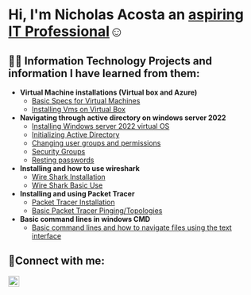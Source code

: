 <h1>Hi, I'm Nicholas Acosta an <a href="https://www.linkedin.com/in/nicholas-acosta-b74997306/"> aspiring IT Professional</a>☺</h1>

<h2>👨‍💻 Information Technology Projects and information I have learned from them:</h2>

- <b>Virtual Machine installations (Virtual box and Azure)</b>
  - [Basic Specs for Virtual Machines](https://github.com/Nacosta16/Basic-Specs-for-Virtual-Machines)
  - [Installing Vms on Virtual Box](https://github.com/Nacosta16/Installing-Vms-on-Virtual-Bo)
- <b> Navigating through active directory on windows server 2022 </b>
  - [Installing Windows server 2022 virtual OS](https://github.com/Nacosta16/Installing-Windows-Server2022-virtual-OS)
  - [Initializing Active Directory](https://github.com/Nacosta16/Initializing-Active-Directory)
  - [Changing user groups and permissions](https://github.com/Nacosta16/Changing-user-groups-and-permissions)
  - [Security Groups](https://github.com/Nacosta16/Security-Groups)
  - [Resting passwords](https://github.com/Nacosta16/Resting-passwords)
- <b> Installing and how to use wireshark  </b>
  - [Wire Shark Installation](https://github.com/Nacosta16/Wire-Shark-Installation)
  - [Wire Shark Basic Use](https://github.com/Nacosta16/Wire-Shark-Basic-Use)
- <b> Installing and using Packet Tracer </b> 
  - [Packet Tracer Installation](https://github.com/Nacosta16/Packet-Tracer-Installation)
  - [Basic Packet Tracer Pinging/Topologies](https://github.com/Nacosta16/Basic-Packet-Tracer-Pinging-Configurations)
- <b> Basic command lines in windows CMD </b>
  - [Basic command lines and how to navigate files using the text interface](https://github.com/Nacosta16/Basic-command-lines-and-how-to-navigate-files-using-the-text-interface)
 


  
  
<h2>🤳Connect with me:</h2>

[<img align="left" alt="Josh | LinkedIn" width="22px" src="https://cdn.jsdelivr.net/npm/simple-icons@v3/icons/linkedin.svg" />][linkedin]

[linkedin]: https://www.linkedin.com/in/nicholas-acosta-b74997306/


